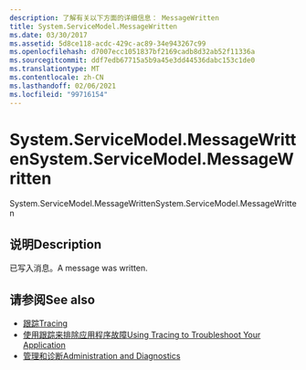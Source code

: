 ```yaml
---
description: 了解有关以下方面的详细信息： MessageWritten
title: System.ServiceModel.MessageWritten
ms.date: 03/30/2017
ms.assetid: 5d8ce118-acdc-429c-ac89-34e943267c99
ms.openlocfilehash: d7007ecc1051837bf2169cadb8d32ab52f11336a
ms.sourcegitcommit: ddf7edb67715a5b9a45e3dd44536dabc153c1de0
ms.translationtype: MT
ms.contentlocale: zh-CN
ms.lasthandoff: 02/06/2021
ms.locfileid: "99716154"
---
```

# <a name="systemservicemodelmessagewritten"></a><span data-ttu-id="13a3c-103">System.ServiceModel.MessageWritten</span><span class="sxs-lookup"><span data-stu-id="13a3c-103">System.ServiceModel.MessageWritten</span></span>

<span data-ttu-id="13a3c-104">System.ServiceModel.MessageWritten</span><span class="sxs-lookup"><span data-stu-id="13a3c-104">System.ServiceModel.MessageWritten</span></span>  
  
## <a name="description"></a><span data-ttu-id="13a3c-105">说明</span><span class="sxs-lookup"><span data-stu-id="13a3c-105">Description</span></span>  

 <span data-ttu-id="13a3c-106">已写入消息。</span><span class="sxs-lookup"><span data-stu-id="13a3c-106">A message was written.</span></span>  
  
## <a name="see-also"></a><span data-ttu-id="13a3c-107">请参阅</span><span class="sxs-lookup"><span data-stu-id="13a3c-107">See also</span></span>

- [<span data-ttu-id="13a3c-108">跟踪</span><span class="sxs-lookup"><span data-stu-id="13a3c-108">Tracing</span></span>](index.md)
- [<span data-ttu-id="13a3c-109">使用跟踪来排除应用程序故障</span><span class="sxs-lookup"><span data-stu-id="13a3c-109">Using Tracing to Troubleshoot Your Application</span></span>](using-tracing-to-troubleshoot-your-application.md)
- [<span data-ttu-id="13a3c-110">管理和诊断</span><span class="sxs-lookup"><span data-stu-id="13a3c-110">Administration and Diagnostics</span></span>](../index.md)
